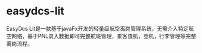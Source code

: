 # easydcs-lit
EasyDcs Lit是一款基于javaFx开发的轻量级航空离岗管理系统，无需介入特定航空网络，基于PNL录入数据即可完整航班管理，乘客值机，登机，行李管理等完整离岗流程。
